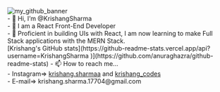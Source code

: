 <img src="https://cdn.discordapp.com/attachments/882108871139811390/940320302561361940/SPRK_default_preset_name_custom_1.png" alt="my_github_banner" />
<br />
- 👋 Hi, I’m @KrishangSharma <br />
- 👀 I am a React Front-End Developer <br />
- 🌱 Proficient in building UIs with React, I am now learning to make Full Stack applications with the MERN Stack. <br />
[Krishang's GitHub stats](https://github-readme-stats.vercel.app/api?username=KrishangSharma
)](https://github.com/anuraghazra/github-readme-stats)
- 📫 How to reach me... <br />
- Instagram=> <a href="https://instagram.com/krishang.sharmaa" target="_blank">krishang.sharmaa</a> and <a href="https://instagram.com/krishang_codes" target="_blank">krishang_codes</a> <br />
- E-mail=> krishang.sharma.17704@gmail.com <br>


<!---
KrishangSharma/KrishangSharma is a ✨ special ✨ repository because its `README.md` (this file) appears on your GitHub profile.
You can click the Preview link to take a look at your changes.
--->
